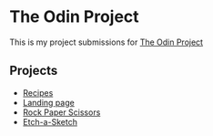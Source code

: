 # The Odin Project

This is my project submissions for [The Odin Project](https://www.theodinproject.com/)

## Projects

- [Recipes](./00-odin-recipes)
- [Landing page](./01-landing-page)
- [Rock Paper Scissors](./02-rock-paper-scissors)
- [Etch-a-Sketch](./03-etch-a-sketch)
